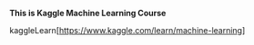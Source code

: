 **This is Kaggle Machine Learning Course**

kaggleLearn[https://www.kaggle.com/learn/machine-learning]
